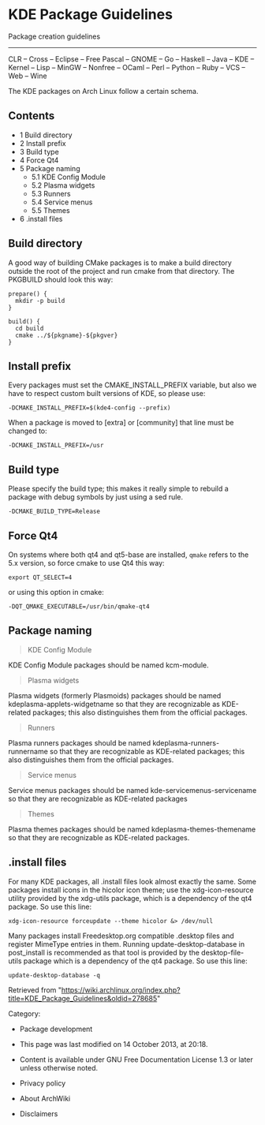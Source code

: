 KDE Package Guidelines
======================

Package creation guidelines

* * * * *

CLR – Cross – Eclipse – Free Pascal – GNOME – Go – Haskell – Java – KDE
– Kernel – Lisp – MinGW – Nonfree – OCaml – Perl – Python – Ruby – VCS –
Web – Wine

The KDE packages on Arch Linux follow a certain schema.

Contents
--------

-   1 Build directory
-   2 Install prefix
-   3 Build type
-   4 Force Qt4
-   5 Package naming
    -   5.1 KDE Config Module
    -   5.2 Plasma widgets
    -   5.3 Runners
    -   5.4 Service menus
    -   5.5 Themes
-   6 .install files

Build directory
---------------

A good way of building CMake packages is to make a build directory
outside the root of the project and run cmake from that directory. The
PKGBUILD should look this way:

    prepare() {
      mkdir -p build
    }

    build() {
      cd build
      cmake ../${pkgname}-${pkgver}
    }

Install prefix
--------------

Every packages must set the CMAKE_INSTALL_PREFIX variable, but also we
have to respect custom built versions of KDE, so please use:

    -DCMAKE_INSTALL_PREFIX=$(kde4-config --prefix)

When a package is moved to [extra] or [community] that line must be
changed to:

    -DCMAKE_INSTALL_PREFIX=/usr

Build type
----------

Please specify the build type; this makes it really simple to rebuild a
package with debug symbols by just using a sed rule.

    -DCMAKE_BUILD_TYPE=Release

Force Qt4
---------

On systems where both qt4 and qt5-base are installed, `qmake` refers to
the 5.x version, so force cmake to use Qt4 this way:

    export QT_SELECT=4

or using this option in cmake:

    -DQT_QMAKE_EXECUTABLE=/usr/bin/qmake-qt4

Package naming
--------------

> KDE Config Module

KDE Config Module packages should be named kcm-module.

> Plasma widgets

Plasma widgets (formerly Plasmoids) packages should be named
kdeplasma-applets-widgetname so that they are recognizable as
KDE-related packages; this also distinguishes them from the official
packages.

> Runners

Plasma runners packages should be named kdeplasma-runners-runnername so
that they are recognizable as KDE-related packages; this also
distinguishes them from the official packages.

> Service menus

Service menus packages should be named kde-servicemenus-servicename so
that they are recognizable as KDE-related packages

> Themes

Plasma themes packages should be named kdeplasma-themes-themename so
that they are recognizable as KDE-related packages.

.install files
--------------

For many KDE packages, all .install files look almost exactly the same.
Some packages install icons in the hicolor icon theme; use the
xdg-icon-resource utility provided by the xdg-utils package, which is a
dependency of the qt4 package. So use this line:

    xdg-icon-resource forceupdate --theme hicolor &> /dev/null

Many packages install Freedesktop.org compatible .desktop files and
register MimeType entries in them. Running update-desktop-database in
post_install is recommended as that tool is provided by the
desktop-file-utils package which is a dependency of the qt4 package. So
use this line:

    update-desktop-database -q

Retrieved from
"https://wiki.archlinux.org/index.php?title=KDE_Package_Guidelines&oldid=278685"

Category:

-   Package development

-   This page was last modified on 14 October 2013, at 20:18.
-   Content is available under GNU Free Documentation License 1.3 or
    later unless otherwise noted.
-   Privacy policy
-   About ArchWiki
-   Disclaimers
